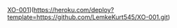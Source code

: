 [XO-001](https://www.herokucdn.com/deploy/button.png)](https://heroku.com/deploy?template=https://github.com/LemkeKurt545/XO-001.git)
